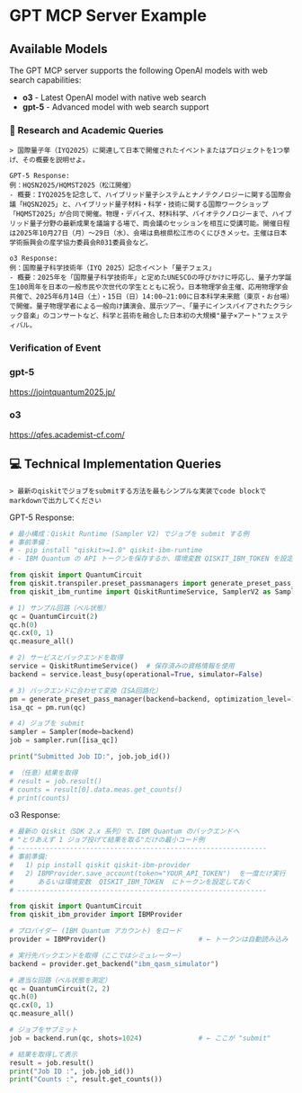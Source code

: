 # GPT MCP Server Example

## Available Models

The GPT MCP server supports the following OpenAI models with web search capabilities:

- **o3** - Latest OpenAI model with native web search
- **gpt-5** - Advanced model with web search support


### 🔬 Research and Academic Queries

```
> 国際量子年（IYQ2025）に関連して日本で開催されたイベントまたはプロジェクトを1つ挙げ、その概要を説明せよ。

GPT-5 Response:
例：HQSN2025/HQMST2025（松江開催）
- 概要：IYQ2025を記念して、ハイブリッド量子システムとナノテクノロジーに関する国際会議「HQSN2025」と、ハイブリッド量子材料・科学・技術に関する国際ワークショップ「HQMST2025」が合同で開催。物理・デバイス、材料科学、バイオテクノロジーまで、ハイブリッド量子分野の最新成果を議論する場で、両会議のセッションを相互に受講可能。開催日程は2025年10月27日（月）〜29日（水）、会場は島根県松江市のくにびきメッセ。主催は日本学術振興会の産学協力委員会R031委員会など。

o3 Response:
例：国際量子科学技術年（IYQ 2025）記念イベント「量子フェス」
- 概要：2025年を「国際量子科学技術年」と定めたUNESCOの呼びかけに呼応し、量子力学誕生100周年を日本の一般市民や次世代の学生とともに祝う。日本物理学会主催、応用物理学会共催で、2025年6月14日（土）・15日（日）14:00–21:00に日本科学未来館（東京・お台場）で開催。量子物理学者による一般向け講演会、展示ツアー、「量子にインスパイアされたクラシック音楽」のコンサートなど、科学と芸術を融合した日本初の大規模"量子×アート"フェスティバル。
```

### Verification of Event

### gpt-5

https://jointquantum2025.jp/

### o3

https://qfes.academist-cf.com/

## 💻 Technical Implementation Queries

```
> 最新のqiskitでジョブをsubmitする方法を最もシンプルな実装でcode blockでmarkdownで出力してください
```

GPT-5 Response:

```python
# 最小構成：Qiskit Runtime (Sampler V2) でジョブを submit する例
# 事前準備：
# - pip install "qiskit>=1.0" qiskit-ibm-runtime
# - IBM Quantum の API トークンを保存するか、環境変数 QISKIT_IBM_TOKEN を設定しておく

from qiskit import QuantumCircuit
from qiskit.transpiler.preset_passmanagers import generate_preset_pass_manager
from qiskit_ibm_runtime import QiskitRuntimeService, SamplerV2 as Sampler

# 1) サンプル回路（ベル状態）
qc = QuantumCircuit(2)
qc.h(0)
qc.cx(0, 1)
qc.measure_all()

# 2) サービスとバックエンドを取得
service = QiskitRuntimeService()  # 保存済みの資格情報を使用
backend = service.least_busy(operational=True, simulator=False)

# 3) バックエンドに合わせて変換（ISA回路化）
pm = generate_preset_pass_manager(backend=backend, optimization_level=1)
isa_qc = pm.run(qc)

# 4) ジョブを submit
sampler = Sampler(mode=backend)
job = sampler.run([isa_qc])

print("Submitted Job ID:", job.job_id())

# （任意）結果を取得
# result = job.result()
# counts = result[0].data.meas.get_counts()
# print(counts)
```

o3 Response:

```python
# 最新の Qiskit（SDK 2.x 系列）で、IBM Quantum のバックエンドへ
# "とりあえず 1 ジョブ投げて結果を取る"だけの最小コード例
# --------------------------------------------------------------
# 事前準備:
#   1) pip install qiskit qiskit-ibm-provider
#   2) IBMProvider.save_account(token="YOUR_API_TOKEN")  を一度だけ実行
#      あるいは環境変数  QISKIT_IBM_TOKEN  にトークンを設定しておく
# --------------------------------------------------------------

from qiskit import QuantumCircuit
from qiskit_ibm_provider import IBMProvider

# プロバイダー (IBM Quantum アカウント) をロード
provider = IBMProvider()                       # ← トークンは自動読み込み

# 実行先バックエンドを取得（ここではシミュレーター）
backend = provider.get_backend("ibm_qasm_simulator")

# 適当な回路（ベル状態を測定）
qc = QuantumCircuit(2, 2)
qc.h(0)
qc.cx(0, 1)
qc.measure_all()

# ジョブをサブミット
job = backend.run(qc, shots=1024)              # ← ここが "submit"

# 結果を取得して表示
result = job.result()
print("Job ID :", job.job_id())
print("Counts :", result.get_counts())
```
